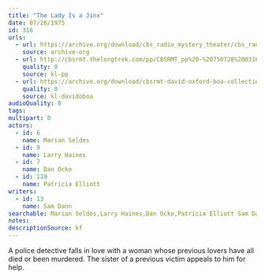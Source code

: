 ```yaml
---
title: "The Lady Is a Jinx"
date: 07/28/1975
id: 316
urls: 
  - url: https://archive.org/download/cbs_radio_mystery_theater/cbs_radio_mystery_theater-0301-0350.zip/cbs_radio_mystery_theater-0301-0350%2Fcbsrmt_0316_the_lady_is_a_jinx.mp3
    source: archive-org
  - url: http://cbsrmt.thelongtrek.com/pp/CBSRMT_pp%20-%20750728%200316%20The%20Lady%20Is%20a%20Jinx.mp3
    quality: 0
    source: kl-pp
  - url: https://archive.org/download/cbsrmt-david-oxford-boa-collection/CBSRMT-750728-0316-repeated-751206-The-Lady-Is-a-Jinx-(128-44)_KIXI-{BoA}.mp3
    quality: 0
    source: kl-davidoboa
audioQuality: 0
tags: 
multipart: 0
actors:  
  - id: 6
    name: Marian Seldes  
  - id: 9
    name: Larry Haines  
  - id: 7
    name: Dan Ocko  
  - id: 119
    name: Patricia Elliott
writers:  
  - id: 13
    name: Sam Dann
searchable: Marian Seldes,Larry Haines,Dan Ocko,Patricia Elliott Sam Dann
notes: 
descriptionSource: kf
---
```

A police detective falls in love with a woman whose previous lovers have all died or been murdered. The sister of a previous victim appeals to him for help.